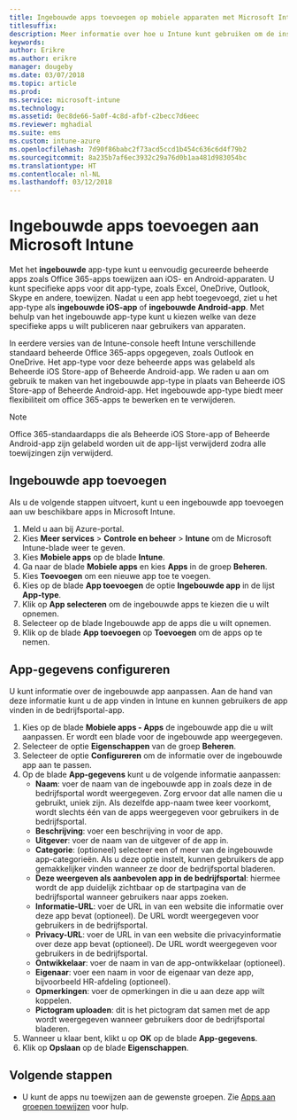 ```yaml
---
title: Ingebouwde apps toevoegen op mobiele apparaten met Microsoft Intune
titlesuffix: 
description: Meer informatie over hoe u Intune kunt gebruiken om de installatie van ingebouwde apps op mobiele apparaten te vereenvoudigen.
keywords: 
author: Erikre
ms.author: erikre
manager: dougeby
ms.date: 03/07/2018
ms.topic: article
ms.prod: 
ms.service: microsoft-intune
ms.technology: 
ms.assetid: 0ec8de66-5a0f-4c8d-afbf-c2becc7d6eec
ms.reviewer: mghadial
ms.suite: ems
ms.custom: intune-azure
ms.openlocfilehash: 7d90f86babc2f73acd5ccd1b454c636c6d4f79b2
ms.sourcegitcommit: 8a235b7af6ec3932c29a76d0b1aa481d983054bc
ms.translationtype: HT
ms.contentlocale: nl-NL
ms.lasthandoff: 03/12/2018
---
```

# <a name="how-to-add-built-in-apps-to-microsoft-intune"></a>Ingebouwde apps toevoegen aan Microsoft Intune

Met het **ingebouwde** app-type kunt u eenvoudig gecureerde beheerde apps zoals Office 365-apps toewijzen aan iOS- en Android-apparaten. U kunt specifieke apps voor dit app-type, zoals Excel, OneDrive, Outlook, Skype en andere, toewijzen. Nadat u een app hebt toegevoegd, ziet u het app-type als **ingebouwde iOS-app** of **ingebouwde Android-app**. Met behulp van het ingebouwde app-type kunt u kiezen welke van deze specifieke apps u wilt publiceren naar gebruikers van apparaten.

 In eerdere versies van de Intune-console heeft Intune verschillende standaard beheerde Office 365-apps opgegeven, zoals Outlook en OneDrive. Het app-type voor deze beheerde apps was gelabeld als Beheerde iOS Store-app of Beheerde Android-app. We raden u aan om gebruik te maken van het ingebouwde app-type in plaats van Beheerde iOS Store-app of Beheerde Android-app. Het ingebouwde app-type biedt meer flexibiliteit om office 365-apps te bewerken en te verwijderen.

>[!NOTE]
>Office 365-standaardapps die als Beheerde iOS Store-app of Beheerde Android-app zijn gelabeld worden uit de app-lijst verwijderd zodra alle toewijzingen zijn verwijderd.

## <a name="add-built-in-app"></a>Ingebouwde app toevoegen

Als u de volgende stappen uitvoert, kunt u een ingebouwde app toevoegen aan uw beschikbare apps in Microsoft Intune.
1.  Meld u aan bij Azure-portal.
2.  Kies **Meer services** > **Controle en beheer** > **Intune** om de Microsoft Intune-blade weer te geven.
3.  Kies **Mobiele apps** op de blade **Intune**.
4.  Ga naar de blade **Mobiele apps** en kies **Apps** in de groep **Beheren**.
5.  Kies **Toevoegen** om een nieuwe app toe te voegen.
6.  Kies op de blade **App toevoegen** de optie **Ingebouwde app** in de lijst **App-type**.
7.  Klik op **App selecteren** om de ingebouwde apps te kiezen die u wilt opnemen.
8.  Selecteer op de blade Ingebouwde app de apps die u wilt opnemen.
9.  Klik op de blade **App toevoegen** op **Toevoegen** om de apps op te nemen.


## <a name="configure-app-information"></a>App-gegevens configureren

U kunt informatie over de ingebouwde app aanpassen. Aan de hand van deze informatie kunt u de app vinden in Intune en kunnen gebruikers de app vinden in de bedrijfsportal-app.
1.  Kies op de blade **Mobiele apps - Apps** de ingebouwde app die u wilt aanpassen. Er wordt een blade voor de ingebouwde app weergegeven.
2.  Selecteer de optie **Eigenschappen** van de groep **Beheren**.
3.  Selecteer de optie **Configureren** om de informatie over de ingebouwde app aan te passen.
4.  Op de blade **App-gegevens** kunt u de volgende informatie aanpassen:
    -   **Naam**: voer de naam van de ingebouwde app in zoals deze in de bedrijfsportal wordt weergegeven. Zorg ervoor dat alle namen die u gebruikt, uniek zijn. Als dezelfde app-naam twee keer voorkomt, wordt slechts één van de apps weergegeven voor gebruikers in de bedrijfsportal.
    -   **Beschrijving**: voer een beschrijving in voor de app. 
    -   **Uitgever**: voer de naam van de uitgever of de app in.
    -   **Categorie**: (optioneel) selecteer een of meer van de ingebouwde app-categorieën. Als u deze optie instelt, kunnen gebruikers de app gemakkelijker vinden wanneer ze door de bedrijfsportal bladeren.
    -   **Deze weergeven als aanbevolen app in de bedrijfsportal**: hiermee wordt de app duidelijk zichtbaar op de startpagina van de bedrijfsportal wanneer gebruikers naar apps zoeken.
    -   **Informatie-URL**: voer de URL in van een website die informatie over deze app bevat (optioneel). De URL wordt weergegeven voor gebruikers in de bedrijfsportal.
    -   **Privacy-URL**: voer de URL in van een website die privacyinformatie over deze app bevat (optioneel). De URL wordt weergegeven voor gebruikers in de bedrijfsportal.
    -   **Ontwikkelaar**: voer de naam in van de app-ontwikkelaar (optioneel).
    -   **Eigenaar**: voer een naam in voor de eigenaar van deze app, bijvoorbeeld HR-afdeling (optioneel).
    -   **Opmerkingen**: voer de opmerkingen in die u aan deze app wilt koppelen.
    -   **Pictogram uploaden**: dit is het pictogram dat samen met de app wordt weergegeven wanneer gebruikers door de bedrijfsportal bladeren.
3.  Wanneer u klaar bent, klikt u op **OK** op de blade **App-gegevens**.
4.  Klik op **Opslaan** op de blade **Eigenschappen**.

## <a name="next-steps"></a>Volgende stappen

- U kunt de apps nu toewijzen aan de gewenste groepen. Zie [Apps aan groepen toewijzen](apps-deploy.md) voor hulp.
